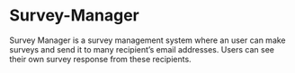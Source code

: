 # Survey-Manager

Survey Manager is a survey management system where an user can make surveys and send it to many recipient’s email addresses. Users can see their own survey response from these recipients.
